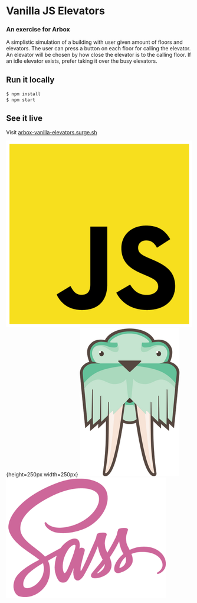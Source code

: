 # Vanilla JS Elevators

### An exercise for Arbox

A simplistic simulation of a building with user given amount of floors and elevators.
The user can press a button on each floor for calling the elevator. An elevator will be chosen by how close the elevator is to the calling floor. If an idle elevator exists, prefer taking it over the busy elevators.

## Run it locally

```
$ npm install
$ npm start
```

## See it live

Visit [arbox-vanilla-elevators.surge.sh](arbox-vanilla-elevators.surge.sh)

![javascript](src/media/images/javascript.png){height=250px width=250px}
![surge](src/media/images/surge.png)
![sass](src/media/images/sass.png)
